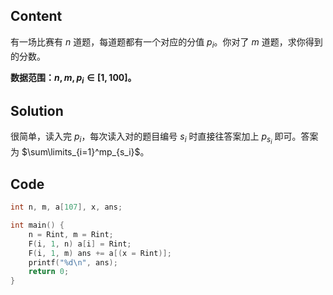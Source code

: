 ## Content
有一场比赛有 $n$ 道题，每道题都有一个对应的分值 $p_i$。你对了 $m$ 道题，求你得到的分数。

**数据范围：$n,m,p_i\in[1,100]$。**
## Solution
很简单，读入完 $p_i$，每次读入对的题目编号 $s_i$ 时直接往答案加上 $p_{s_i}$ 即可。答案为 $\sum\limits_{i=1}^mp_{s_i}$。
## Code
```cpp
int n, m, a[107], x, ans;

int main() {
	n = Rint, m = Rint;
	F(i, 1, n) a[i] = Rint;
	F(i, 1, m) ans += a[(x = Rint)];
	printf("%d\n", ans);
	return 0;
}
```